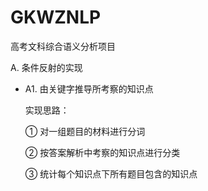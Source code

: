 # GKWZNLP

高考文科综合语义分析项目

A. 条件反射的实现

*   A1. 由关键字推导所考察的知识点

    实现思路：
    
    ① 对一组题目的材料进行分词
    
    ② 按答案解析中考察的知识点进行分类
    
    ③ 统计每个知识点下所有题目包含的知识点
        
